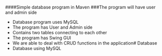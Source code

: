 ####Simple database program in Maven
###The program will have user and admin side

- Database program uses MySQL
- The program has User and Admin side
- Contains two tables connecting to each other
- The program has Swing GUI
- We are able to deal with CRUD functions in the application# Database
- Database using MySQL
